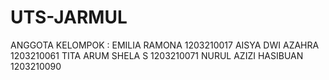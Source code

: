 
# UTS-JARMUL

ANGGOTA KELOMPOK :
EMILIA RAMONA 1203210017
AISYA DWI AZAHRA 1203210061
TITA ARUM SHELA S 1203210071
NURUL AZIZI HASIBUAN 1203210090
